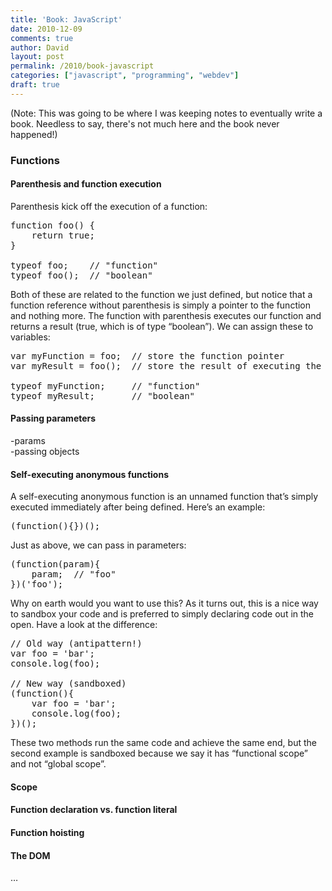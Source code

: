 ```yaml
---
title: 'Book: JavaScript'
date: 2010-12-09
comments: true
author: David
layout: post
permalink: /2010/book-javascript
categories: ["javascript", "programming", "webdev"]
draft: true
---
```


(Note: This was going to be where I was keeping notes to eventually write a book.  Needless to say, there's not much here and the book never happened!)

### Functions

#### Parenthesis and function execution

Parenthesis kick off the execution of a function:

<pre name="code" class="JScript">function foo() {
	return true;
}

typeof foo;    // "function"
typeof foo();  // "boolean"
</pre>

Both of these are related to the function we just defined, but notice that a function reference without parenthesis is simply a pointer to the function and nothing more. The function with parenthesis executes our function and returns a result (true, which is of type &#8220;boolean&#8221;). We can assign these to variables:

<pre name="code" class="JScript">var myFunction = foo;  // store the function pointer
var myResult = foo();  // store the result of executing the function

typeof myFunction;     // "function"
typeof myResult;       // "boolean"
</pre>

#### Passing parameters

-params  
-passing objects

#### Self-executing anonymous functions

A self-executing anonymous function is an unnamed function that&#8217;s simply executed immediately after being defined. Here&#8217;s an example:

<pre name="code" class="JScript">(function(){})();
</pre>

Just as above, we can pass in parameters:

<pre name="code" class="JScript">(function(param){
	param;  // "foo"
})('foo');
</pre>

Why on earth would you want to use this? As it turns out, this is a nice way to sandbox your code and is preferred to simply declaring code out in the open. Have a look at the difference:

<pre name="code" class="JScript">// Old way (antipattern!)
var foo = 'bar';
console.log(foo);

// New way (sandboxed)
(function(){
	var foo = 'bar';
	console.log(foo);
})();
</pre>

These two methods run the same code and achieve the same end, but the second example is sandboxed because we say it has &#8220;functional scope&#8221; and not &#8220;global scope&#8221;.

#### Scope

#### Function declaration vs. function literal

#### Function hoisting

#### The DOM

&#8230;
